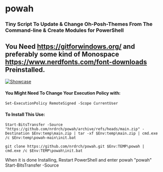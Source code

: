 # powah
### Tiny Script To Update & Change Oh-Posh-Themes From The Command-line & Create Modules for PowerShell
## You Need https://gitforwindows.org/ and preferably some kind of Monospace https://www.nerdfonts.com/font-downloads Preinstalled.
[![Showcase](https://img.youtube.com/vi//0.jpg)](https://www.youtube.com/watch?v=)
#### You Might Need To Change Your Execution Policy with: 
```
Set-ExecutionPolicy RemoteSigned -Scope CurrentUser
```
#### To Install This Use:
```
Start-BitsTransfer -Source "https://github.com/nrdrch/powah/archive/refs/heads/main.zip" -Destination $Env:temp\main.zip | tar -xf $Env:temp\main.zip | cmd.exe /c $Env:temp\powah-main\init.bat
```
```
git clone https://github.com/nrdrch/powah.git $Env:TEMP\powah | cmd.exe /c $Env:TEMP\powah\init.bat
```
When it is done Installing, Restart PowerShell and enter powah "powah"
Start-BitsTransfer -Source 
